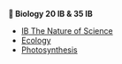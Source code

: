 **🔬  Biology 20 IB & 35 IB**

* [<span id="ib">IB</span> The Nature of Science](unit0.md)
* [Ecology](unit1.md)
* [Photosynthesis](unit2.md)
